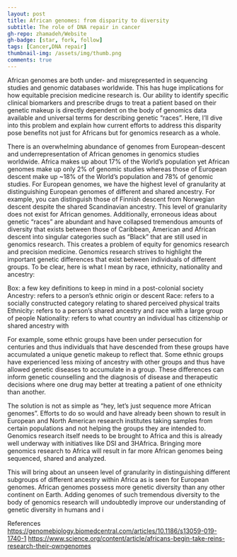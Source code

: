 ```yaml
---
layout: post
title: African genomes: from disparity to diversity
subtitle: The role of DNA repair in cancer
gh-repo: zhamadeh/Website
gh-badge: [star, fork, follow]
tags: [Cancer,DNA repair]
thumbnail-img: /assets/img/thumb.png
comments: true
---
```


African genomes are both under- and misrepresented in sequencing studies and genomic databases worldwide. This has huge implications for how equitable precision medicine research is. Our ability to identify specific clinical biomarkers and prescribe drugs to treat a patient based on their genetic makeup is directly dependent on the body of genomics data available and universal terms for describing genetic “races”. Here, I’ll dive into this problem and explain how current efforts to address this disparity pose benefits not just for Africans but for genomics research as a whole.

There is an overwhelming abundance of genomes from European-descent and underrepresentation of African genomes in genomics studies worldwide. Africa makes up about 17% of the World’s population yet African genomes make up only 2% of genomic studies whereas those of European descent make up ~18% of the World’s population and 78% of genomic studies. For European genomes, we have the highest level of granularity at distinguishing European genomes of different and shared ancestry. For example, you can distinguish those of Finnish descent from Norwegian descent despite the shared Scandinavian ancestry. This level of granularity does not exist for African genomes. Additionally, erroneous ideas about genetic “races” are abundant and have collapsed tremendous amounts of diversity that exists between those of Caribbean, American and African descent into singular categories such as “Black” that are still used in genomics research. This creates a problem of equity for genomics research and precision medicine. Genomics research strives to highlight the important genetic differences that exist between individuals of different groups. To be clear, here is what I mean by race, ethnicity, nationality and ancestry:


Box: a few key definitions to keep in mind in a post-colonial society
Ancestry: refers to a person’s ethnic origin or descent
Race: refers to a socially constructed category relating to shared perceived physical traits 
Ethnicity: refers to a person’s shared ancestry and race with a large group of people
Nationality: refers to what country an individual has citizenship or shared ancestry with

For example, some ethnic groups have been under persecution for centuries and thus individuals that have descended from these groups have accumulated a unique genetic makeup to reflect that. Some ethnic groups have experienced less mixing of ancestry with other groups and thus have allowed genetic diseases to accumulate in a group. These differences can inform genetic counselling and the diagnosis of disease and therapeutic decisions where one drug may better at treating a patient of one ethnicity than another. 

The solution is not as simple as “hey, let’s just sequence more African genomes”. Efforts to do so would and have already been shown to result in European and North American research institutes taking samples from certain populations and not helping the groups they are intended to. Genomics research itself needs to be brought to Africa and this is already well underway with initiatives like DSI and 3HAfrica. Bringing more genomics research to Africa will result in far more African genomes being sequenced, shared and analyzed. 


This will bring about an unseen level of granularity in distinguishing different subgroups of different ancestry within Africa as is seen for European genomes. African genomes possess more genetic diversity than any other continent on Earth. Adding genomes of such tremendous diversity to the body of genomics research will undoubtedly improve our understanding of genetic diversity in humans and i


References
https://genomebiology.biomedcentral.com/articles/10.1186/s13059-019-1740-1
https://www.science.org/content/article/africans-begin-take-reins-research-their-owngenomes

